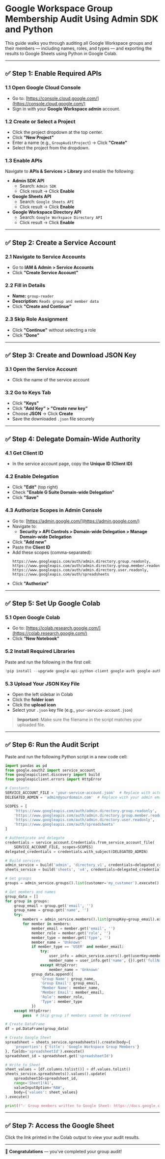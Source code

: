 # Google Workspace Group Membership Audit Using Admin SDK and Python

This guide walks you through auditing all Google Workspace groups and their members — including names, roles, and types — and exporting the results to Google Sheets using Python in Google Colab.

---

## ✅ Step 1: Enable Required APIs

### 1.1 Open Google Cloud Console
- Go to: [https://console.cloud.google.com/](https://console.cloud.google.com/)
- Sign in with your **Google Workspace admin** account.

### 1.2 Create or Select a Project
- Click the project dropdown at the top center.
- Click **"New Project"**
- Enter a name (e.g., `GroupAuditProject`) → Click **"Create"**
- Select the project from the dropdown.

### 1.3 Enable APIs
Navigate to **APIs & Services > Library** and enable the following:
- **Admin SDK API**
  - Search: `Admin SDK`
  - Click result → Click **Enable**
- **Google Sheets API**
  - Search: `Google Sheets API`
  - Click result → Click **Enable**
- **Google Workspace Directory API**
  - Search: `Google Workspace Directory API`
  - Click result → Click **Enable**

---

## ✅ Step 2: Create a Service Account

### 2.1 Navigate to Service Accounts
- Go to **IAM & Admin > Service Accounts**
- Click **"Create Service Account"**

### 2.2 Fill in Details
- **Name:** `group-reader`
- **Description:** `Reads group and member data`
- Click **"Create and Continue"**

### 2.3 Skip Role Assignment
- Click **"Continue"** without selecting a role
- Click **"Done"**

---

## ✅ Step 3: Create and Download JSON Key

### 3.1 Open the Service Account
- Click the name of the service account

### 3.2 Go to **Keys** Tab
- Click **"Keys"**
- Click **"Add Key" > "Create new key"**
- Choose **JSON** → Click **Create**
- Save the downloaded `.json` file securely

---

## ✅ Step 4: Delegate Domain-Wide Authority

### 4.1 Get Client ID
- In the service account page, copy the **Unique ID (Client ID)**

### 4.2 Enable Delegation
- Click **"Edit"** (top right)
- Check **"Enable G Suite Domain-wide Delegation"**
- Click **"Save"**

### 4.3 Authorize Scopes in Admin Console
- Go to: [https://admin.google.com/](https://admin.google.com/)
- Navigate to:
  - **Security > API Controls > Domain-wide Delegation > Manage Domain-wide Delegation**
- Click **"Add new"**
- Paste the **Client ID**
- Add these scopes (comma-separated):
  ```
  https://www.googleapis.com/auth/admin.directory.group.readonly,
  https://www.googleapis.com/auth/admin.directory.group.member.readonly,
  https://www.googleapis.com/auth/admin.directory.user.readonly,
  https://www.googleapis.com/auth/spreadsheets
  ```
- Click **"Authorize"**

---

## ✅ Step 5: Set Up Google Colab

### 5.1 Open Google Colab
- Go to: [https://colab.research.google.com/](https://colab.research.google.com/)
- Click **“New Notebook”**

### 5.2 Install Required Libraries
Paste and run the following in the first cell:
```python
!pip install --upgrade google-api-python-client google-auth google-auth-oauthlib gspread oauth2client pandas
```

### 5.3 Upload Your JSON Key File
- Open the left sidebar in Colab
- Click the **folder icon**
- Click the **upload icon**
- Select your `.json` key file (e.g., `your-service-account.json`)

> **Important:** Make sure the filename in the script matches your uploaded file.

---

## ✅ Step 6: Run the Audit Script

Paste and run the following Python script in a new code cell:

```python
import pandas as pd
from google.oauth2 import service_account
from googleapiclient.discovery import build
from googleapiclient.errors import HttpError

# Constants
SERVICE_ACCOUNT_FILE = 'your-service-account.json'  # Replace with actual filename
DELEGATED_ADMIN = 'admin@yourdomain.com'  # Replace with your admin email

SCOPES = [
    'https://www.googleapis.com/auth/admin.directory.group.readonly',
    'https://www.googleapis.com/auth/admin.directory.group.member.readonly',
    'https://www.googleapis.com/auth/admin.directory.user.readonly',
    'https://www.googleapis.com/auth/spreadsheets'
]

# Authenticate and delegate
credentials = service_account.Credentials.from_service_account_file(
    SERVICE_ACCOUNT_FILE, scopes=SCOPES)
delegated_credentials = credentials.with_subject(DELEGATED_ADMIN)

# Build services
admin_service = build('admin', 'directory_v1', credentials=delegated_credentials)
sheets_service = build('sheets', 'v4', credentials=delegated_credentials)

# Get groups
groups = admin_service.groups().list(customer='my_customer').execute().get('groups', [])

# Get members and names
group_data = []
for group in groups:
    group_email = group.get('email', '')
    group_name = group.get('name', '')
    try:
        members = admin_service.members().list(groupKey=group_email).execute().get('members', [])
        for member in members:
            member_email = member.get('email', '')
            member_role = member.get('role', '')
            member_type = member.get('type', '')
            member_name = 'Unknown'
            if member_type == 'USER' and member_email:
                try:
                    user_info = admin_service.users().get(userKey=member_email).execute()
                    member_name = user_info.get('name', {}).get('fullName', 'Unknown')
                except HttpError:
                    member_name = 'Unknown'
            group_data.append({
                'Group Name': group_name,
                'Group Email': group_email,
                'Member Name': member_name,
                'Member Email': member_email,
                'Role': member_role,
                'Type': member_type
            })
    except HttpError:
        pass  # Skip group if members cannot be retrieved

# Create DataFrame
df = pd.DataFrame(group_data)

# Create Google Sheet
spreadsheet = sheets_service.spreadsheets().create(body={
    'properties': {'title': 'Google Workspace Group Members'}
}, fields='spreadsheetId').execute()
spreadsheet_id = spreadsheet.get('spreadsheetId')

# Write to Sheet
sheet_values = [df.columns.tolist()] + df.values.tolist()
sheets_service.spreadsheets().values().update(
    spreadsheetId=spreadsheet_id,
    range='Sheet1!A1',
    valueInputOption='RAW',
    body={'values': sheet_values}
).execute()

print(f"✅ Group members written to Google Sheet: https://docs.google.com/spreadsheets/d/{spreadsheet_id}")
```

---

## ✅ Step 7: Access the Google Sheet
Click the link printed in the Colab output to view your audit results.

---

🎉 **Congratulations** — you’ve completed your group audit!
